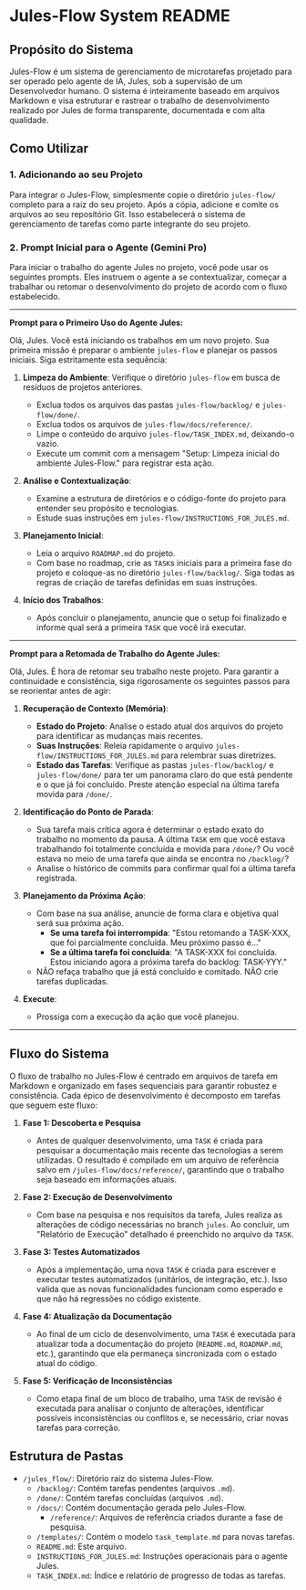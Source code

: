 # Jules-Flow System README

## Propósito do Sistema

Jules-Flow é um sistema de gerenciamento de microtarefas projetado para ser operado pelo agente de IA, Jules, sob a supervisão de um Desenvolvedor humano. O sistema é inteiramente baseado em arquivos Markdown e visa estruturar e rastrear o trabalho de desenvolvimento realizado por Jules de forma transparente, documentada e com alta qualidade.

## Como Utilizar

### 1. Adicionando ao seu Projeto

Para integrar o Jules-Flow, simplesmente copie o diretório `jules-flow/` completo para a raiz do seu projeto. Após a cópia, adicione e comite os arquivos ao seu repositório Git. Isso estabelecerá o sistema de gerenciamento de tarefas como parte integrante do seu projeto.

### 2. Prompt Inicial para o Agente (Gemini Pro)

Para iniciar o trabalho do agente Jules no projeto, você pode usar os seguintes prompts. Eles instruem o agente a se contextualizar, começar a trabalhar ou retomar o desenvolvimento do projeto de acordo com o fluxo estabelecido.

---

**Prompt para o Primeiro Uso do Agente Jules:**

Olá, Jules. Você está iniciando os trabalhos em um novo projeto. Sua primeira missão é preparar o ambiente `jules-flow` e planejar os passos iniciais. Siga estritamente esta sequência:

1.  **Limpeza do Ambiente**: Verifique o diretório `jules-flow` em busca de resíduos de projetos anteriores.
    * Exclua todos os arquivos das pastas `jules-flow/backlog/` e `jules-flow/done/`.
    * Exclua todos os arquivos de `jules-flow/docs/reference/`.
    * Limpe o conteúdo do arquivo `jules-flow/TASK_INDEX.md`, deixando-o vazio.
    * Execute um commit com a mensagem "Setup: Limpeza inicial do ambiente Jules-Flow." para registrar esta ação.

2.  **Análise e Contextualização**:
    * Examine a estrutura de diretórios e o código-fonte do projeto para entender seu propósito e tecnologias.
    * Estude suas instruções em `jules-flow/INSTRUCTIONS_FOR_JULES.md`.

3.  **Planejamento Inicial**:
    * Leia o arquivo `ROADMAP.md` do projeto.
    * Com base no roadmap, crie as `TASK`s iniciais para a primeira fase do projeto e coloque-as no diretório `jules-flow/backlog/`. Siga todas as regras de criação de tarefas definidas em suas instruções.

4.  **Início dos Trabalhos**:
    * Após concluir o planejamento, anuncie que o setup foi finalizado e informe qual será a primeira `TASK` que você irá executar.

---

**Prompt para a Retomada de Trabalho do Agente Jules:**

Olá, Jules. É hora de retomar seu trabalho neste projeto. Para garantir a continuidade e consistência, siga rigorosamente os seguintes passos para se reorientar antes de agir:

1.  **Recuperação de Contexto (Memória)**:
    * **Estado do Projeto**: Analise o estado atual dos arquivos do projeto para identificar as mudanças mais recentes.
    * **Suas Instruções**: Releia rapidamente o arquivo `jules-flow/INSTRUCTIONS_FOR_JULES.md` para relembrar suas diretrizes.
    * **Estado das Tarefas**: Verifique as pastas `jules-flow/backlog/` e `jules-flow/done/` para ter um panorama claro do que está pendente e o que já foi concluído. Preste atenção especial na última tarefa movida para `/done/`.

2.  **Identificação do Ponto de Parada**:
    * Sua tarefa mais crítica agora é determinar o estado exato do trabalho no momento da pausa. A última `TASK` em que você estava trabalhando foi totalmente concluída e movida para `/done/`? Ou você estava no meio de uma tarefa que ainda se encontra no `/backlog/`?
    * Analise o histórico de commits para confirmar qual foi a última tarefa registrada.

3.  **Planejamento da Próxima Ação**:
    * Com base na sua análise, anuncie de forma clara e objetiva qual será sua próxima ação.
        * **Se uma tarefa foi interrompida**: "Estou retomando a TASK-XXX, que foi parcialmente concluída. Meu próximo passo é..."
        * **Se a última tarefa foi concluída**: "A TASK-XXX foi concluída. Estou iniciando agora a próxima tarefa do backlog: TASK-YYY."
    * NÃO refaça trabalho que já está concluído e comitado. NÃO crie tarefas duplicadas.

4.  **Execute**:
    * Prossiga com a execução da ação que você planejou.

---

## Fluxo do Sistema

O fluxo de trabalho no Jules-Flow é centrado em arquivos de tarefa em Markdown e organizado em fases sequenciais para garantir robustez e consistência. Cada épico de desenvolvimento é decomposto em tarefas que seguem este fluxo:

1.  **Fase 1: Descoberta e Pesquisa**
    * Antes de qualquer desenvolvimento, uma `TASK` é criada para pesquisar a documentação mais recente das tecnologias a serem utilizadas. O resultado é compilado em um arquivo de referência salvo em `/jules-flow/docs/reference/`, garantindo que o trabalho seja baseado em informações atuais.

2.  **Fase 2: Execução de Desenvolvimento**
    * Com base na pesquisa e nos requisitos da tarefa, Jules realiza as alterações de código necessárias no branch `jules`. Ao concluir, um "Relatório de Execução" detalhado é preenchido no arquivo da `TASK`.

3.  **Fase 3: Testes Automatizados**
    * Após a implementação, uma nova `TASK` é criada para escrever e executar testes automatizados (unitários, de integração, etc.). Isso valida que as novas funcionalidades funcionam como esperado e que não há regressões no código existente.

4.  **Fase 4: Atualização da Documentação**
    * Ao final de um ciclo de desenvolvimento, uma `TASK` é executada para atualizar toda a documentação do projeto (`README.md`, `ROADMAP.md`, etc.), garantindo que ela permaneça sincronizada com o estado atual do código.

5.  **Fase 5: Verificação de Inconsistências**
    * Como etapa final de um bloco de trabalho, uma `TASK` de revisão é executada para analisar o conjunto de alterações, identificar possíveis inconsistências ou conflitos e, se necessário, criar novas tarefas para correção.

## Estrutura de Pastas

* `/jules_flow/`: Diretório raiz do sistema Jules-Flow.
    * `/backlog/`: Contém tarefas pendentes (arquivos `.md`).
    * `/done/`: Contém tarefas concluídas (arquivos `.md`).
    * `/docs/`: Contém documentação gerada pelo Jules-Flow.
        * `/reference/`: Arquivos de referência criados durante a fase de pesquisa.
    * `/templates/`: Contém o modelo `task_template.md` para novas tarefas.
    * `README.md`: Este arquivo.
    * `INSTRUCTIONS_FOR_JULES.md`: Instruções operacionais para o agente Jules.
    * `TASK_INDEX.md`: Índice e relatório de progresso de todas as tarefas.
